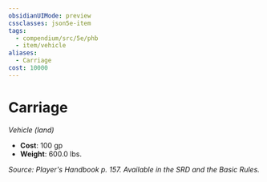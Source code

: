 ```yaml
---
obsidianUIMode: preview
cssclasses: json5e-item
tags:
  - compendium/src/5e/phb
  - item/vehicle
aliases:
  - Carriage
cost: 10000
---
```

# Carriage
*Vehicle (land)*  

- **Cost**: 100 gp
- **Weight**: 600.0 lbs.

*Source: Player's Handbook p. 157. Available in the SRD and the Basic Rules.*
